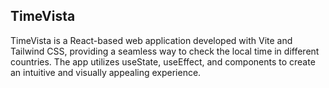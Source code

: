 ## TimeVista

TimeVista is a React-based web application developed with Vite and Tailwind CSS, providing a seamless way to check the local time in different countries. The app utilizes useState, useEffect, and components to create an intuitive and visually appealing experience.

